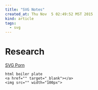 ```yaml
---
title: "SVG Notes"
created_at: Thu Nov  5 02:49:52 MST 2015
kind: article
tags:
  - svg
---
```


# Research

<a href="http://svgporn.com/" target="_blank">SVG Porn</a>


~~~~~~~~~~~~~
html boiler plate
<a href="" target="_blank"></a>
<img src="" width="100px">
~~~~~~~~~~~~~

